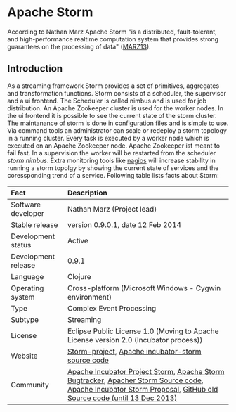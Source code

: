 # Apache Storm

According to Nathan Marz Apache Storm "is a distributed, fault-tolerant, and high-performance realtime computation system that provides strong guarantees on the processing of data" ([MARZ13]).

## Introduction

As a streaming framework Storm provides a set of primitives, aggregates and transformation functions. Storm consists of a scheduler, the supervisor and a ui frontend. The Scheduler is called nimbus and is used for job distribution. An Apache Zookeeper cluster is used for the worker nodes. In the ui frontend it is possible to see the current state of the storm cluster. The maintanance of storm is done in configuration files and is simple to use. Via command tools an administrator can scale or redeploy a storm topology in a running cluster. Every task is executed by a worker node which is executed on an Apache Zookeeper node. Apache Zookeeper ist meant to fail fast. In a supervision the worker will be restarted from the scheduler *storm nimbus*. Extra monitoring tools like [nagios](http://www.nagios.org/) will increase stability in running a storm topolgy by showing the current state of services and the coressponding trend of a service. Following table lists facts about Storm:

| Fact                | Description |
| :--- | :--- |
| Software developer  | Nathan Marz (Project lead) |
| Stable release      | version 0.9.0.1, date 12 Feb 2014 |
| Development status  | Active |
| Development release | 0.9.1 |
| Language            | Clojure |
| Operating system    | Cross-platform (Microsoft Windows - Cygwin environment) |
| Type                | Complex Event Processing |
| Subtype             | Streaming |
| License             | Eclipse Public License 1.0 (Moving to Apache License version 2.0 (Incubator process)) |
| Website             | [Storm-project](http://storm-project.net), [Apache incubator-storm source code](https://github.com/apache/incubator-storm) |
| Community           | [Apache Incubator Project Storm](http://incubator.apache.org/projects/storm.html), [Apache Storm Bugtracker](https://issues.apache.org/jira/browse/STORM), [Apacher Storm Source code](https://git-wip-us.apache.org/repos/asf?p=incubator-storm.git), [Apache Incubator Storm Proposal](http://wiki.apache.org/incubator/StormProposal), [GitHub old Source code (until 13 Dec 2013)](https://github.com/nathanmarz/storm) |


[MARZ13]: https://github.com/edlich/streamqueue/blob/master/Streaming/references.md#MARZ13  "Apache Storm Proposal"


